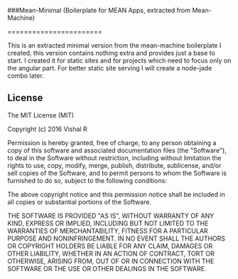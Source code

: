 ###Mean-Minimal (Boilerplate for MEAN Apps, extracted from Mean-Machine)



=======================



This is an extracted minimal version from the mean-machine boilerplate I created, this version contains nothing extra and provides
just a base to start. I created it for static sites and for projects which need to focus only on the angular part.
For better static site serving I will create a node-jade combo later.




License
-------

The MIT License (MIT)

Copyright (c) 2016 Vishal R

Permission is hereby granted, free of charge, to any person obtaining a copy of this software and associated documentation files (the "Software"), to deal in the Software without restriction, including without limitation the rights to use, copy, modify, merge, publish, distribute, sublicense, and/or sell copies of the Software, and to permit persons to whom the Software is furnished to do so, subject to the following conditions:

The above copyright notice and this permission notice shall be included in all copies or substantial portions of the Software.

THE SOFTWARE IS PROVIDED "AS IS", WITHOUT WARRANTY OF ANY KIND, EXPRESS OR IMPLIED, INCLUDING BUT NOT LIMITED TO THE WARRANTIES OF MERCHANTABILITY, FITNESS FOR A PARTICULAR PURPOSE AND NONINFRINGEMENT. IN NO EVENT SHALL THE AUTHORS OR COPYRIGHT HOLDERS BE LIABLE FOR ANY CLAIM, DAMAGES OR OTHER LIABILITY, WHETHER IN AN ACTION OF CONTRACT, TORT OR OTHERWISE, ARISING FROM, OUT OF OR IN CONNECTION WITH THE SOFTWARE OR THE USE OR OTHER DEALINGS IN THE SOFTWARE.
